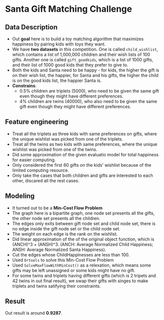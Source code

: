 # Santa Gift Matching Challenge

## Data Description 
- Out **goal** here is to build a toy matching algorithm that maximizes happiness by pairing kids with toys they want. 
- We have **two datasets** in this competition. One is called `child_wishlist`, which contains a list of 1,000,000 children and their wish lists of 100 gifts. Another one is called `gift_goodkids`, which is a list of 1000 gifts, and their list of 1000 good kids that they prefer to give to.
- Both the kids and Santa need to be happy - for kids, the higher the gift is on their wish list, the happier, for Santa and his gifts, the higher the child is on the good kids list, the happier Santa is.
- **Constrains**: 
  - 0.5% children are triplets (5000), who need to be given the same gift even though they might have different preferences.
  - 4% children are twins (40000), who also need to be given the same gift even though they might have different preferences.


## Feature engineering
- Treat all the triplets as three kids with same preferences on gifts, where the unique wishlist was picked from one of the triplets.
- Treat all the twins as two kids with same preferences, where the unique wishlist was picked from one of the twins.
- Did some approximation of the given evaluatio model for total happiness for easier computing.
- Only considered the first 60 gifts on the kids' wishlist because of the limited computing resource.
- Only take the cases that both children and gifts are interested to each other, discared all the rest cases.



## Modeling
- It turned out to be a **Min-Cost Flow Problem**
- The graph here is a bipartite graph, one node set presents all the gifts, the other node set presents all the children.
- The edges only exits between gift node set and child node set, there is no edge inside the gift node set or the child node set.
- The weight on each edge is the rank on the wishlist.
- Did linear approximation of the of the original object function, which is (ANCH)^3 + (ANSH)^3. (ANCH: Average Normalized Child Happiness; ANSH: Average Normalized Santa Happiness).
- Cut the edges whose ChildHappinesses are less than 100.
- Used `Ortools` to solve this Min-Cost Flow Problem
- Used `SolveMaxFlowWithMinCost()` as a relexation, which means some gifts may be left unassigned or some kids might have no gift.
- For some twins and triplets having different gifts (which is 2 tripets and 42 twins in out final result), we swap their gifts with singes to make triplets and twins satifying their constraints.

## Result
Out result is around **0.9287**.
